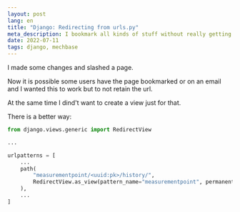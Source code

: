 ```yaml
---
layout: post
lang: en
title: "Django: Redirecting from urls.py"
meta_description: I bookmark all kinds of stuff without really getting back to it and take notes on many places. Now I make them into posts
date: 2022-07-11
tags: django, mechbase
---
```


I made some changes and slashed a page.

Now it is possible some users have the page bookmarked or on an email and I wanted this to work but to not retain the url.

At the same time I dind't want to create a view just for that.

There is a better way:

```python
from django.views.generic import RedirectView

...

urlpatterns = [
    ...
    path(
        "measurementpoint/<uuid:pk>/history/",
        RedirectView.as_view(pattern_name="measurementpoint", permanent=True),
    ),
    ...
]
```
